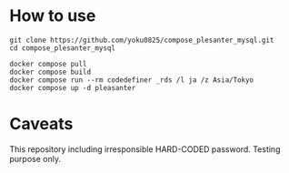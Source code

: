 # How to use

```
git clone https://github.com/yoku0825/compose_plesanter_mysql.git
cd compose_plesanter_mysql

docker compose pull
docker compose build
docker compose run --rm codedefiner _rds /l ja /z Asia/Tokyo
docker compose up -d pleasanter
```

# Caveats

This repository including irresponsible HARD-CODED password.
Testing purpose only.
